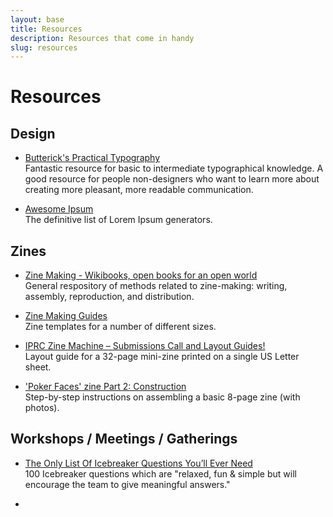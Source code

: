 ```yaml
---
layout: base
title: Resources
description: Resources that come in handy
slug: resources
---
```

<div class="grid-wide">

# Resources

<section>

## Design

- [Butterick's Practical Typography](https://practicaltypography.com)<br>
Fantastic resource for basic to intermediate typographical knowledge. A good resource for people non-designers who want to learn more about creating more pleasant, more readable communication.

- [Awesome Ipsum](https://github.com/templeman/awesome-ipsum)<br>
The definitive list of Lorem Ipsum generators. 

</section>

<section>

## Zines

- [Zine Making - Wikibooks, open books for an open world](https://en.m.wikibooks.org/wiki/Zine_Making)<br>
General respository of methods related to zine-making: writing, assembly, reproduction, and distribution.

- [Zine Making Guides](https://librarykind.wordpress.com/2018/10/03/zine-making-guides/)<br>
Zine templates for a number of different sizes.

- [IPRC Zine Machine – Submissions Call and Layout Guides!](https://lovemotionstory.wordpress.com/2012/04/24/iprc-zine-machine-submissions-call-and-layout-guides/)<br>
Layout guide for a 32-page mini-zine printed on a single US Letter sheet.

- ['Poker Faces' zine Part 2: Construction](https://mothwomanpress.blogspot.com/2012/12/poker-faces-zine-part-2-construction.html?m=1)<br>
Step-by-step instructions on assembling a basic 8-page zine (with photos).
</section>

<section>

## Workshops / Meetings / Gatherings

- [The Only List Of Icebreaker Questions You’ll Ever Need](https://museumhack.com/list-icebreakers-questions/)<br>
100 Icebreaker questions which are "relaxed, fun & simple but will encourage the team to give meaningful answers."

-
</section>
</div>